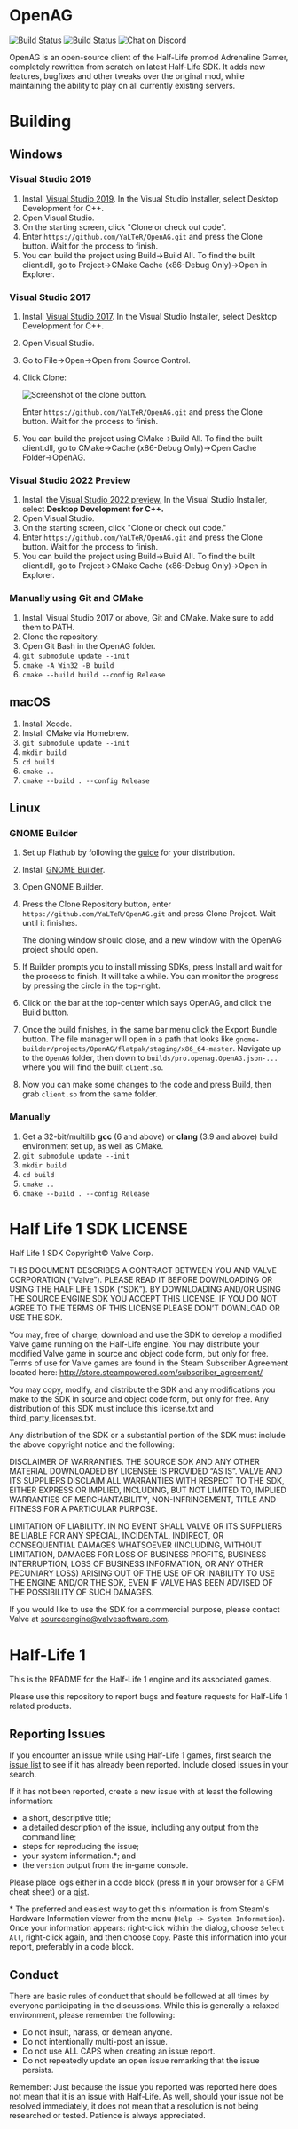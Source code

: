 ﻿OpenAG
======================
[![Build Status](https://github.com/YaLTeR/OpenAG/workflows/CI/badge.svg?branch=master)](https://github.com/YaLTeR/OpenAG/actions?query=branch:master)
[![Build Status](https://travis-ci.org/YaLTeR/OpenAG.svg?branch=master)](https://travis-ci.org/YaLTeR/OpenAG)
[![Chat on Discord](https://discordapp.com/api/guilds/252168904359542784/widget.png)](https://discord.gg/jCYhYNH)

OpenAG is an open-source client of the Half-Life promod Adrenaline Gamer, completely rewritten from scratch on latest Half-Life SDK. It adds new features, bugfixes and other tweaks over the original mod, while maintaining the ability to play on all currently existing servers.

# Building
## Windows
### Visual Studio 2019
1. Install [Visual Studio 2019](https://my.visualstudio.com/Downloads?q=Visual%20Studio%20Community%202019). In the Visual Studio Installer, select Desktop Development for C++.
1. Open Visual Studio.
1. On the starting screen, click "Clone or check out code".
1. Enter `https://github.com/YaLTeR/OpenAG.git` and press the Clone button. Wait for the process to finish.
1. You can build the project using Build→Build All. To find the built client.dll, go to Project→CMake Cache (x86-Debug Only)→Open in Explorer.

### Visual Studio 2017
1. Install [Visual Studio 2017](https://my.visualstudio.com/Downloads?q=Visual%20Studio%20Community%202017). In the Visual Studio Installer, select Desktop Development for C++.
1. Open Visual Studio.
1. Go to File→Open→Open from Source Control.
1. Click Clone:

    ![Screenshot of the clone button.](https://user-images.githubusercontent.com/1794388/77243489-8e90ea00-6c1b-11ea-8000-09d576266162.png)

    Enter `https://github.com/YaLTeR/OpenAG.git` and press the Clone button. Wait for the process to finish.
1. You can build the project using CMake→Build All. To find the built client.dll, go to CMake→Cache (x86-Debug Only)→Open Cache Folder→OpenAG.

### Visual Studio 2022 Preview
1. Install the [Visual Studio 2022 preview.](https://visualstudio.microsoft.com/vs/preview/vs2022/#download-preview) In the Visual Studio Installer, select **Desktop Development for C++.**
2. Open Visual Studio.
3. On the starting screen, click "Clone or check out code."
4. Enter `https://github.com/YaLTeR/OpenAG.git` and press the Clone button. Wait for the process to finish.
5. You can build the project using Build→Build All. To find the built client.dll, go to Project→CMake Cache (x86-Debug Only)→Open in Explorer.

### Manually using Git and CMake
1. Install Visual Studio 2017 or above, Git and CMake. Make sure to add them to PATH.
1. Clone the repository.
1. Open Git Bash in the OpenAG folder.
1. `git submodule update --init`
1. `cmake -A Win32 -B build`
1. `cmake --build build --config Release`

## macOS
1. Install Xcode.
2. Install CMake via Homebrew.
3. `git submodule update --init`
4. `mkdir build`
5. `cd build`
6. `cmake ..`
7. `cmake --build . --config Release`

## Linux
### GNOME Builder
1. Set up Flathub by following the [guide](https://flatpak.org/setup/) for your distribution.
1. Install [GNOME Builder](https://flathub.org/apps/details/org.gnome.Builder).
1. Open GNOME Builder.
1. Press the Clone Repository button, enter `https://github.com/YaLTeR/OpenAG.git` and press Clone Project. Wait until it finishes.

   The cloning window should close, and a new window with the OpenAG project should open.
1. If Builder prompts you to install missing SDKs, press Install and wait for the process to finish. It will take a while. You can monitor the progress by pressing the circle in the top-right.
1. Click on the bar at the top-center which says OpenAG, and click the Build button.
1. Once the build finishes, in the same bar menu click the Export Bundle button. The file manager will open in a path that looks like `gnome-builder/projects/OpenAG/flatpak/staging/x86_64-master`. Navigate up to the `OpenAG` folder, then down to `builds/pro.openag.OpenAG.json-...` where you will find the built `client.so`.
1. Now you can make some changes to the code and press Build, then grab `client.so` from the same folder.

### Manually
1. Get a 32-bit/multilib **gcc** (6 and above) or **clang** (3.9 and above) build environment set up, as well as CMake.
2. `git submodule update --init`
3. `mkdir build`
4. `cd build`
5. `cmake ..`
6. `cmake --build . --config Release`

Half Life 1 SDK LICENSE
======================

Half Life 1 SDK Copyright© Valve Corp.  

THIS DOCUMENT DESCRIBES A CONTRACT BETWEEN YOU AND VALVE CORPORATION (“Valve”).  PLEASE READ IT BEFORE DOWNLOADING OR USING THE HALF LIFE 1 SDK (“SDK”). BY DOWNLOADING AND/OR USING THE SOURCE ENGINE SDK YOU ACCEPT THIS LICENSE. IF YOU DO NOT AGREE TO THE TERMS OF THIS LICENSE PLEASE DON’T DOWNLOAD OR USE THE SDK.

You may, free of charge, download and use the SDK to develop a modified Valve game running on the Half-Life engine.  You may distribute your modified Valve game in source and object code form, but only for free. Terms of use for Valve games are found in the Steam Subscriber Agreement located here: http://store.steampowered.com/subscriber_agreement/ 

You may copy, modify, and distribute the SDK and any modifications you make to the SDK in source and object code form, but only for free.  Any distribution of this SDK must include this license.txt and third_party_licenses.txt.  
 
Any distribution of the SDK or a substantial portion of the SDK must include the above copyright notice and the following: 

DISCLAIMER OF WARRANTIES.  THE SOURCE SDK AND ANY OTHER MATERIAL DOWNLOADED BY LICENSEE IS PROVIDED “AS IS”.  VALVE AND ITS SUPPLIERS DISCLAIM ALL WARRANTIES WITH RESPECT TO THE SDK, EITHER EXPRESS OR IMPLIED, INCLUDING, BUT NOT LIMITED TO, IMPLIED WARRANTIES OF MERCHANTABILITY, NON-INFRINGEMENT, TITLE AND FITNESS FOR A PARTICULAR PURPOSE.  

LIMITATION OF LIABILITY.  IN NO EVENT SHALL VALVE OR ITS SUPPLIERS BE LIABLE FOR ANY SPECIAL, INCIDENTAL, INDIRECT, OR CONSEQUENTIAL DAMAGES WHATSOEVER (INCLUDING, WITHOUT LIMITATION, DAMAGES FOR LOSS OF BUSINESS PROFITS, BUSINESS INTERRUPTION, LOSS OF BUSINESS INFORMATION, OR ANY OTHER PECUNIARY LOSS) ARISING OUT OF THE USE OF OR INABILITY TO USE THE ENGINE AND/OR THE SDK, EVEN IF VALVE HAS BEEN ADVISED OF THE POSSIBILITY OF SUCH DAMAGES.  
 
 
If you would like to use the SDK for a commercial purpose, please contact Valve at sourceengine@valvesoftware.com.


Half-Life 1
======================

This is the README for the Half-Life 1 engine and its associated games.

Please use this repository to report bugs and feature requests for Half-Life 1 related products.

Reporting Issues
----------------

If you encounter an issue while using Half-Life 1 games, first search the [issue list](https://github.com/ValveSoftware/halflife/issues) to see if it has already been reported. Include closed issues in your search.

If it has not been reported, create a new issue with at least the following information:

- a short, descriptive title;
- a detailed description of the issue, including any output from the command line;
- steps for reproducing the issue;
- your system information.\*; and
- the `version` output from the in‐game console.

Please place logs either in a code block (press `M` in your browser for a GFM cheat sheet) or a [gist](https://gist.github.com).

\* The preferred and easiest way to get this information is from Steam's Hardware Information viewer from the menu (`Help -> System Information`). Once your information appears: right-click within the dialog, choose `Select All`, right-click again, and then choose `Copy`. Paste this information into your report, preferably in a code block.

Conduct
-------


There are basic rules of conduct that should be followed at all times by everyone participating in the discussions.  While this is generally a relaxed environment, please remember the following:

- Do not insult, harass, or demean anyone.
- Do not intentionally multi-post an issue.
- Do not use ALL CAPS when creating an issue report.
- Do not repeatedly update an open issue remarking that the issue persists.

Remember: Just because the issue you reported was reported here does not mean that it is an issue with Half-Life.  As well, should your issue not be resolved immediately, it does not mean that a resolution is not being researched or tested.  Patience is always appreciated.
